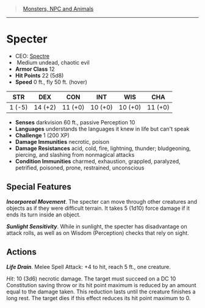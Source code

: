 ﻿---
!MonsterItem
Family: MonsterVO
Type: undead
Size: Medium
Alignment: chaotic evil
ArmorClass: 12
HitPoints: 22 (5d8)
Speed: 0 ft., fly 50 ft. (hover)
Strength: ' 1 (-5)'
Dexterity: 14 (+2)
Constitution: 11 (+0)
Intelligence: 10 (+0)
Wisdom: 10 (+0)
Charisma: 11 (+0)
DamageImmunities: necrotic, poison
ConditionImmunities: charmed, exhaustion, grappled, paralyzed, petrified, poisoned, prone, restrained, unconscious
DamageResistances: acid, cold, fire, lightning, thunder; bludgeoning, piercing, and slashing from nonmagical attacks
Senses: darkvision 60 ft., passive Perception 10
Languages: understands the languages it knew in life but can't speak
Challenge: 1 (200 XP)
Id: monsters_vo.md#specter
ParentLink: monsters_vo.md#monsters-npc-and-animals
Name: Specter
ParentName: Monsters, NPC and Animals
NameLevel: 1
AltName: '[Spectre](hd_monsters_spectre.md)'
Attributes: {}
AttributesDictionary: >+
  {}

---
> [Monsters, NPC and Animals](srd_monsters.md)

---

# Specter

- CEO: [Spectre](hd_monsters_spectre.md)
-  Medium undead, chaotic evil
- **Armor Class** 12
- **Hit Points** 22 (5d8)
- **Speed** 0 ft., fly 50 ft. (hover)

|STR|DEX|CON|INT|WIS|CHA|
|---|---|---|---|---|---|
| 1 (-5)|14 (+2)|11 (+0)|10 (+0)|10 (+0)|11 (+0)|

- **Senses** darkvision 60 ft., passive Perception 10
- **Languages** understands the languages it knew in life but can't speak
- **Challenge** 1 (200 XP)
- **Damage Immunities** necrotic, poison
- **Damage Resistances** acid, cold, fire, lightning, thunder; bludgeoning, piercing, and slashing from nonmagical attacks
- **Condition Immunities** charmed, exhaustion, grappled, paralyzed, petrified, poisoned, prone, restrained, unconscious

## Special Features

**_Incorporeal Movement_**. The specter can move through other creatures and objects as if they were difficult terrain. It takes 5 (1d10) force damage if it ends its turn inside an object.

**_Sunlight Sensitivity_**. While in sunlight, the specter has disadvantage on attack rolls, as well as on Wisdom (Perception) checks that rely on sight.

## Actions

**_Life Drain_**. Melee Spell Attack: +4 to hit, reach 5 ft., one creature.

_Hit_: 10 (3d6) necrotic damage. The target must succeed on a DC 10 Constitution saving throw or its hit point maximum is reduced by an amount equal to the damage taken. This reduction lasts until the creature finishes a long rest. The target dies if this effect reduces its hit point maximum to 0.

